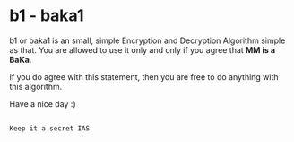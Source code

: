 
# b1 - baka1

b1 or baka1 is an small, simple Encryption and Decryption Algorithm simple as that.
You are allowed to use it only and only if you agree that **MM is a BaKa**.

If you do agree with this statement, then you are free to do anything with this algorithm.

Have a nice day :)

```

Keep it a secret IAS

```